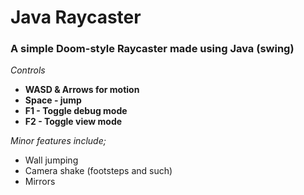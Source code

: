 # Java Raycaster
### A simple Doom-style Raycaster made using Java (swing)

*Controls*
 * **WASD & Arrows for motion**
 * **Space - jump**
 * **F1 - Toggle debug mode**
 * **F2 - Toggle view mode**

*Minor features include;*
 - Wall jumping
 - Camera shake (footsteps and such)
 - Mirrors
